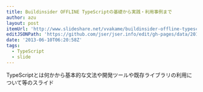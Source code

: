 ```yaml
---
title: Buildinsider OFFLINE TypeScriptの基礎から実践・利用事例まで
author: azu
layout: post
itemUrl: 'http://www.slideshare.net/vvakame/buildinsider-offline-typescript'
editJSONPath: 'https://github.com/jser/jser.info/edit/gh-pages/data/2013/06/index.json'
date: '2013-06-10T06:20:58Z'
tags:
  - TypeScript
  - slide
---
```

TypeScriptとは何かから基本的な文法や開発ツールや既存ライブラリの利用について等のスライド
